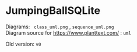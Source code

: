 # JumpingBallSQLite

Diagrams: ` class_uml.png` , `sequence_uml.png`  
Diagram source for https://www.planttext.com/ : `uml`  

Old version: `v0`  

